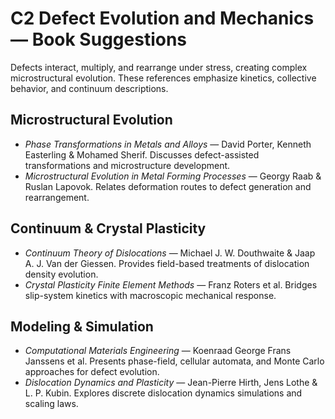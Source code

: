 # C2 Defect Evolution and Mechanics — Book Suggestions

Defects interact, multiply, and rearrange under stress, creating complex microstructural evolution. These references emphasize kinetics, collective behavior, and continuum descriptions.

## Microstructural Evolution
- *Phase Transformations in Metals and Alloys* — David Porter, Kenneth Easterling & Mohamed Sherif. Discusses defect-assisted transformations and microstructure development.
- *Microstructural Evolution in Metal Forming Processes* — Georgy Raab & Ruslan Lapovok. Relates deformation routes to defect generation and rearrangement.

## Continuum & Crystal Plasticity
- *Continuum Theory of Dislocations* — Michael J. W. Douthwaite & Jaap A. J. Van der Giessen. Provides field-based treatments of dislocation density evolution.
- *Crystal Plasticity Finite Element Methods* — Franz Roters et al. Bridges slip-system kinetics with macroscopic mechanical response.

## Modeling & Simulation
- *Computational Materials Engineering* — Koenraad George Frans Janssens et al. Presents phase-field, cellular automata, and Monte Carlo approaches for defect evolution.
- *Dislocation Dynamics and Plasticity* — Jean-Pierre Hirth, Jens Lothe & L. P. Kubin. Explores discrete dislocation dynamics simulations and scaling laws.
